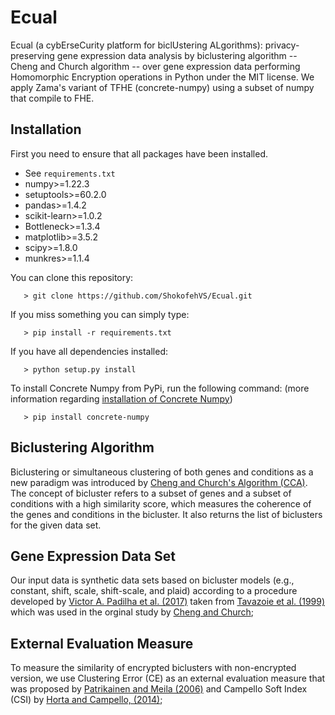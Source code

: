 # Ecual
Ecual (a cybErseCurity platform for biclUstering ALgorithms): privacy-preserving gene expression data analysis by biclustering algorithm -- Cheng and Church algorithm -- over gene expression data performing Homomorphic Encryption operations in Python under the MIT license. We apply Zama's variant of TFHE (concrete-numpy) using a subset of numpy
that compile to FHE.

## Installation
First you need to ensure that all packages have been installed.
+ See `requirements.txt`
+ numpy>=1.22.3
+ setuptools>=60.2.0
+ pandas>=1.4.2
+ scikit-learn>=1.0.2
+ Bottleneck>=1.3.4
+ matplotlib>=3.5.2
+ scipy>=1.8.0
+ munkres>=1.1.4

You can clone this repository:

	   > git clone https://github.com/ShokofehVS/Ecual.git

If you miss something you can simply type:

	   > pip install -r requirements.txt

If you have all dependencies installed:

	   > python setup.py install

To install Concrete Numpy from PyPi, run the following command:  (more information regarding [installation of Concrete Numpy](https://github.com/zama-ai/concrete-numpy))

	   > pip install concrete-numpy

## Biclustering Algorithm
Biclustering or simultaneous clustering of both genes and conditions as a new paradigm was introduced by [Cheng and Church's Algorithm (CCA)](https://www.researchgate.net/profile/George_Church/publication/2329589_Biclustering_of_Expression_Data/links/550c04030cf2063799394f5e.pdf). The concept of bicluster refers to a subset of
genes and a subset of conditions with a high similarity score, which measures the coherence of the genes and conditions in the bicluster. It also returns the list of biclusters for the given data set. 

## Gene Expression Data Set
Our input data is synthetic data sets based on bicluster models (e.g., constant, shift, scale, shift-scale, and plaid) according to a procedure developed by [Victor A. Padilha et al. (2017)](https://bmcbioinformatics.biomedcentral.com/articles/10.1186/s12859-017-1487-1)
taken from [Tavazoie et al. (1999)](https://pubmed.ncbi.nlm.nih.gov/10391217/) which was used in the orginal study by [Cheng and Church](https://www.researchgate.net/profile/George_Church/publication/2329589_Biclustering_of_Expression_Data/links/550c04030cf2063799394f5e.pdf);

## External Evaluation Measure
To measure the similarity of encrypted biclusters with non-encrypted version, we use Clustering Error (CE) as an external evaluation measure that was proposed by [Patrikainen and Meila (2006)](http://ieeexplore.ieee.org/abstract/document/1637417/) and Campello Soft Index (CSI) by [Horta and Campello, (2014)](https://horta.github.io/biclustering/paper/manuscript.pdf);